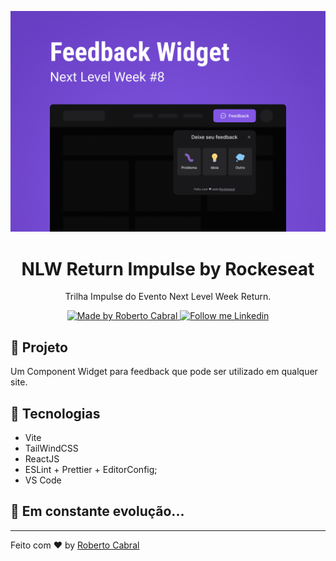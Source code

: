 <p align="center">
    <img alt="Git Explorer" src="https://raw.githubusercontent.com/IgorThierry/nlw-return-impulse/main/.github/Capa.png"/>
</p>

<h1 align="center">
	NLW Return Impulse by Rockeseat
</h1>

<p align="center">Trilha Impulse do Evento Next Level Week Return.</p>

<p align="center">
 

  <a href="https://github.com/betolarbac">
    <img alt="Made by Roberto Cabral" src="https://img.shields.io/badge/Made%20by-Roberto%20Cabral-2ecc71">
  </a>

  <a href="https://www.linkedin.com/in/roberto-larbac/" target="_blank">
    <img alt="Follow me Linkedin" src="https://img.shields.io/badge/Follow%20up-robertolarbac-2ecc71?style=social&logo=linkedin">
  </a>
</p>

## 🚀 Projeto

Um Component Widget para feedback que pode ser utilizado em qualquer site.

## 🔧 Tecnologias

- Vite
- TailWindCSS
- ReactJS
- ESLint + Prettier + EditorConfig;
- VS Code

## 🚀 **Em constante evolução...**

---

Feito com ♥ by [Roberto Cabral](https://www.linkedin.com/in/roberto-larbac/)
